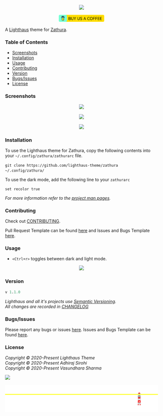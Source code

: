 <p align="center"><img src="https://raw.githubusercontent.com/lighthaus-theme/zathura/73836df559ac535723be5eb3026303b82466f192/assets/zathura-badge.svg" width="250"><p>

<p align="center">
   <a href="https://www.buymeacoffee.com/asirohi"><img alt="Status" src="https://raw.githubusercontent.com/lighthaus-theme/lighthaus-theme/3cc9fd60c69da89f56721ca9048f38709b3dc878/BuyUsACoffee.svg" width="150" height="23"></a>
</p>

A [Lighthaus](https://github.com/lighthaus-theme/lighthaus) theme for [Zathura](https://git.pwmt.org/pwmt/zathura).

### Table of Contents

- [Screenshots](#screenshots)
- [Installation](#installation)
- [Usage](#usage)
- [Contributing](#contributing)
- [Version](#version)
- [Bugs/Issues](#bugs/issues)
- [License](#license)

### Screenshots

<p align="center"><img src="https://github.com/lighthaus-theme/zathura/blob/master/assets/zathura-01.png?raw=true"><p>

<p align="center"><img src="https://github.com/lighthaus-theme/zathura/blob/master/assets/zathura-02.png?raw=true"><p>

<p align="center"><img src="https://github.com/lighthaus-theme/zathura/blob/master/assets/zathura-03.png?raw=true"><p>


### Installation

To use the Lighthaus theme for Zathura, copy the following contents into your `~/.config/zathura/zathurarc` file.

`git clone https://github.com/lighthaus-theme/zathura ~/.config/zathura/`

To use the dark mode, add the following line to your `zathurarc`
 ``` vim
 set recolor true
 ```

_For more information refer to the [project man pages](https://www.systutorials.com/docs/linux/man/1-zathura/)._

### Contributing

Check out [CONTRIBUTING](https://github.com/lighthaus-theme/lighthaus/blob/master/CONTRIBUTING.md). 

Pull Request Template can be found [here](https://github.com/lighthaus-theme/lighthaus/blob/master/PULL_REQUEST_TEMPLATE.md) and Issues and Bugs Template [here](https://github.com/lighthaus-theme/lighthaus/blob/master/ISSUE_TEMPLATE.md).

### Usage
- `<Ctrl+r>` toggles between dark and light mode.
<p align="center"><img src="https://github.com/lighthaus-theme/zathura/blob/master/assets/zathura-04.gif?raw=true"><p>

### Version

``` v
v 1.1.0
```

_Lighthaus and all it's projects use [Semantic Versioning](https://semver.org/)._ <br/>
_All changes are recorded in [CHANGELOG](https://github.com/lighthaus-theme/zathura/blob/master/CHANGELOG.md)_

### Bugs/Issues

Please report any bugs or issues [here](https://github.com/lighthaus-theme/zathura/issues). Issues and Bugs Template can be found [here](https://github.com/lighthaus-theme/lighthaus/blob/master/ISSUE_TEMPLATE.md).

### License 

_Copyright © 2020-Present Lighthaus Theme_<br>
_Copyright © 2020-Present Adhiraj Sirohi_<br>
_Copyright © 2020-Present Vasundhara Sharma_

<p align="left"><a href="https://github.com/lighthaus-theme/zathura/blob/master/LICENSE"><img src="https://img.shields.io/static/v1.svg??style=flat&logo=appveyore&label=License&message=MIT&colorA=1C918A&colorB=50C16E"/></a></p>

<p align="center"><img src="https://raw.githubusercontent.com/lighthaus-theme/lighthaus/9e5cf66db03fc3e183e6cfbf7c4c04263a4f23df/ImageResources/lighthaus-border.svg"><p>

